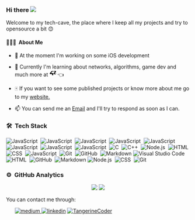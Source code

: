 ### Hi there <a href="https://www.tangerinecoding.es/"><img src="https://media.giphy.com/media/hvRJCLFzcasrR4ia7z/giphy.gif" width="25px"></a>
Welcome to my tech-cave, the place where I keep all my projects and try to opensource a bit :blush:

#### 👨🏻‍💻 &nbsp;About Me
- :construction_worker: At the moment I'm working on some iOS development

- 🔭 Currently I'm learning about networks, algorithms, game dev and much more at <a href="https://www.42madrid.com/" ><img height="18" src="https://raw.githubusercontent.com/headstylecolorred/headstylecolorred/master/assets/42.png"></a> :point_left:

- :mahjong: If you want to see some published projects or know more about me go to my [website.](https://tangerinecoding.es) 
 
- 📫 You can send me an <a href="mailto:headstylecolorred@gmail.com">Email</a> and I'll try to respond as soon as I can.



### 🛠 &nbsp;Tech Stack

![JavaScript](https://img.shields.io/badge/-JavaScript-05122A?style=flat&logo=javascript)&nbsp;
![JavaScript](https://img.shields.io/badge/-Swift-05122A?style=flat&logo=swift)&nbsp;
![JavaScript](https://img.shields.io/badge/-Docker-05122A?style=flat&logo=docker)&nbsp;
![JavaScript](https://img.shields.io/badge/-Aws-05122A?style=flat&logo=amazon)&nbsp;
![JavaScript](https://img.shields.io/badge/-Express.js-05122A?style=flat&logo=express)&nbsp;
![JavaScript](https://img.shields.io/badge/-Solidity-05122A?style=flat&logo=ethereum)&nbsp;
![JavaScript](https://img.shields.io/badge/-Vapor-05122A?style=flat&logo=swift)&nbsp;
![JavaScript](https://img.shields.io/badge/-Nginx-05122A?style=flat&logo=nginx)&nbsp;
![C](https://img.shields.io/badge/-C-05122A?style=flat&logo=C&logoColor=A8B9CC)&nbsp;
![C++](https://img.shields.io/badge/-C++-05122A?style=flat&logo=C%2B%2B&logoColor=00599C)&nbsp;
![Node.js](https://img.shields.io/badge/-Node.js-05122A?style=flat&logo=node.js)&nbsp;
![HTML](https://img.shields.io/badge/-HTML-05122A?style=flat&logo=HTML5)&nbsp;
![CSS](https://img.shields.io/badge/-CSS-05122A?style=flat&logo=CSS3&logoColor=1572B6)&nbsp;
![JavaScript](https://img.shields.io/badge/-Xcode-05122A?style=flat&logo=xcode)&nbsp;
![Git](https://img.shields.io/badge/-Git-05122A?style=flat&logo=git)&nbsp;
![GitHub](https://img.shields.io/badge/-GitHub-05122A?style=flat&logo=github)&nbsp;
![Markdown](https://img.shields.io/badge/-Markdown-05122A?style=flat&logo=markdown)
![Visual Studio Code](https://img.shields.io/badge/-Visual%20Studio%20Code-05122A?style=flat&logo=visual-studio-code&logoColor=007ACC)&nbsp;
![HTML](https://img.shields.io/badge/-Bash-05122A?style=flat&logo=linux)&nbsp;
![GitHub](https://img.shields.io/badge/-Vim-05122A?style=flat&logo=vim)&nbsp;
![Markdown](https://img.shields.io/badge/-Sockets-05122A?style=flat&logo=webrtc)
![Node.js](https://img.shields.io/badge/Figma-05122A?style=flat&logo=figma)&nbsp;
![CSS](https://img.shields.io/badge/-Github%20CI-05122A?style=flat&logo=github%20actions)&nbsp;
![Git](https://img.shields.io/badge/-Jenkins-05122A?style=flat&logo=jenkins)&nbsp;

### ⚙️ &nbsp;GitHub Analytics

<p align="center">
  <img height="150em" src="https://github-readme-stats-eight-theta.vercel.app/api?username=headstylecolorred&show_icons=true&theme=algolia&include_all_commits=true&count_private=true"/>
  <img height="150em" src="https://github-readme-stats-eight-theta.vercel.app/api/top-langs/?username=headstylecolorred&layout=compact&langs_count=8&theme=algolia"/>
</p>

You can contact me through:

<ul>
<a href="https://medium.com/@rodrigopple"><img alt="medium" src="https://img.shields.io/badge/medium-%2312100E.svg?&style=for-the-badge&logo=medium&logoColor=white" /> </a> 
<a href="https://www.linkedin.com/in/rodrigolabrador/"><img alt="linkedin" src="https://img.shields.io/badge/LinkedIn-0077B5?style=for-the-badge&logo=linkedin&logoColor=white" /></a>
<a href="https://tangerinecoding.es"><img alt="TangerineCoder" src="https://img.shields.io/badge/TangerineCoder-330F63?style=for-the-badge&logoColor=white" /></a>
</ul>
